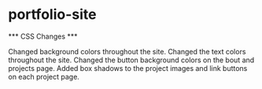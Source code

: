 # portfolio-site
 
*** CSS Changes ***

Changed background colors throughout the site.
Changed the text colors throughout the site.
Changed the button background colors on the bout and projects page.
Added box shadows to the project images and link buttons on each project page.
